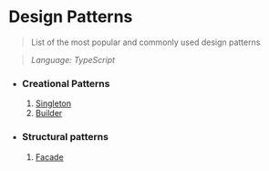 # Design Patterns

> List of the most popular and commonly used design patterns

> _Language: TypeScript_

- ### Creational Patterns
  1. [Singleton](https://refactoring.guru/design-patterns/singleton)
  2. [Builder](https://refactoring.guru/design-patterns/builder)
- ### Structural patterns
  1. [Facade](https://refactoring.guru/design-patterns/facade)
